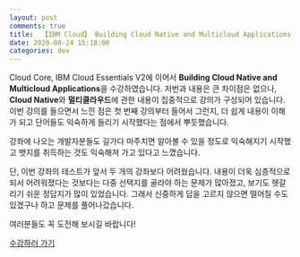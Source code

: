 ```yaml
---
layout: post
comments: true
title:  【IBM Cloud】 Building Cloud Native and Multicloud Applications Courses 뱃지 후기
date: 2020-08-24 15:18:00
categories: dev
---
```


Cloud Core, IBM Cloud Essentials V2에 이어서 **Building Cloud Native and Multicloud Applications**을 수강하였습니다. 저번과 내용은 큰 차이점은 없으나, **Cloud Native**와 **멀티클라우드**에 관한 내용이 집중적으로 강의가 구성되어 있습니다.  이번 강의를 들으면서 느낀 점은 첫 번째 강의부터 들어서 그런지, 더 쉽게 내용이 이해가 되고 단어들도 익숙하게 들리기 시작했다는 점에서 뿌듯했습니다. 

강좌에 나오는 개발자분들도 길가다 마주치면 알아볼 수 있을 정도로 익숙해지기 시작했고 뱃지를 취득하는 것도 익숙해져 가고 있다고 느꼈습니다.

단, 이번 강좌의 테스트가 앞서 두 개의 강좌보다 어려웠습니다. 내용이 더욱 심층적으로 되서 어려워졌다는 것보다는 다중 선택지를 골라야 하는 문제가 많아졌고, 보기도 헷갈리기 쉬운 정답지가 많이 있었습니다. 그래서 신중하게 답을 고르지 않으면 떨어질 수도 있겠구나 하고 문제를 풀어나갔습니다.



여러분들도 꼭 도전해 보시길 바랍니다!

[수강하러 가기](https://cognitiveclass.ai/courses/building_cloud_native_and_multicloud_applications)